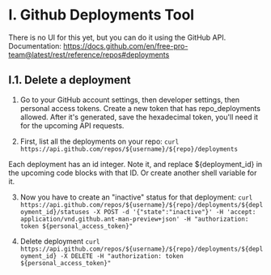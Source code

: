 # I. Github Deployments Tool
There is no UI for this yet, but you can do it using the GitHub API.
Documentation: https://docs.github.com/en/free-pro-team@latest/rest/reference/repos#deployments

## I.1. Delete a deployment
1. Go to your GitHub account settings, then developer settings, then personal access tokens. Create a new token that has repo_deployments allowed. After it's generated, save the hexadecimal token, you'll need it for the upcoming API requests.

2. First, list all the deployments on your repo: 
`curl https://api.github.com/repos/${username}/${repo}/deployments`

Each deployment has an id integer. Note it, and replace ${deployment_id} in the upcoming code blocks with that ID. Or create another shell variable for it.

3. Now you have to create an "inactive" status for that deployment:
`curl https://api.github.com/repos/${username}/${repo}/deployments/${deployment_id}/statuses -X POST -d '{"state":"inactive"}' -H 'accept: application/vnd.github.ant-man-preview+json' -H "authorization: token ${personal_access_token}"`

4. Delete deployment
`curl https://api.github.com/repos/${username}/${repo}/deployments/${deployment_id} -X DELETE -H "authorization: token ${personal_access_token}"`